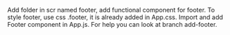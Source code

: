 Add folder in scr named footer, add functional component for footer.
To style footer, use css .footer, it is already added in App.css.
Import and add Footer component in App.js.
For help you can look at branch add-footer.